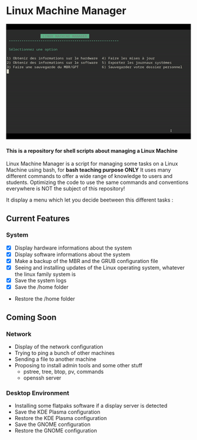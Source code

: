 # Linux Machine Manager

<p align="center">
<img src="Assets/LMM-Demo.gif"/>
</p>

#### This is a repository for shell scripts about managing a Linux Machine ####

Linux Machine Manager is a script for managing some tasks on a Linux Machine using bash, for **bash teaching purpose ONLY**
It uses many different commands to offer a wide range of knowledge to users and students. Optimizing the code to use the same commands and conventions everywhere is NOT the subject of this repository!

It display a menu which let you decide beetween this different tasks :

## Current Features

### System

- [x] Display hardware informations about the system
- [x] Display software informations about the system
- [x] Make a backup of the MBR and the GRUB configuration file
- [x] Seeing and installing updates of the Linux operating system, whatever the linux family system is
- [x] Save the system logs
- [x] Save the /home folder
- Restore the /home folder

## Coming Soon

### Network

- Display of the network configuration
- Trying to ping a bunch of other machines
- Sending a file to another machine
- Proposing to install admin tools and some other stuff
  - pstree, tree, btop, pv,   commands
  - openssh server

### Desktop Environment

- Installing some flatpaks software if a display server is detected
- Save the KDE Plasma configuration
- Restore the KDE Plasma configuration
- Save the GNOME configuration
- Restore the GNOME configuration


